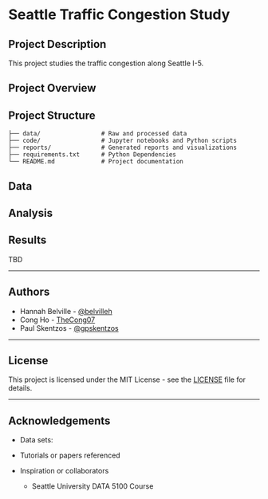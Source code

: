 # Seattle Traffic Congestion Study

## Project Description

This project studies the traffic congestion along Seattle I-5. 
## Project Overview


## Project Structure

```
├── data/                 # Raw and processed data
├── code/                 # Jupyter notebooks and Python scripts
├── reports/              # Generated reports and visualizations
├── requirements.txt      # Python Dependencies
└── README.md             # Project documentation
```


## Data


## Analysis



## Results

TBD

---

## Authors

- Hannah Belville - [@belvilleh](https://github.com/belvilleh)
- Cong Ho - [TheCong07](https://github.com/TheCong07)
- Paul Skentzos - [@gpskentzos](https://github.com/gpskentzos)

---

## License

This project is licensed under the MIT License - see the [LICENSE](LICENSE) file for details.

---

## Acknowledgements

- Data sets: 

- Tutorials or papers referenced

- Inspiration or collaborators
	- Seattle University DATA 5100 Course